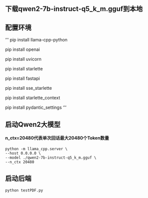 ## 下载qwen2-7b-instruct-q5_k_m.gguf到本地 

## 配置环境
‘’‘
   pip install llama-cpp-python
   
   pip install openai
   
   pip install uvicorn
   
   pip install starlette
   
   pip install fastapi
   
   pip install sse_starlette
   
   pip install starlette_context
   
   pip install pydantic_settings
‘’‘
## 启动Qwen2大模型
#### n_ctx=20480代表单次回话最大20480个Token数量
    python -m llama_cpp.server \
    --host 0.0.0.0 \
    --model ./qwen2-7b-instruct-q5_k_m.gguf \
    --n_ctx 20480
## 启动后端
    python testPDF.py
